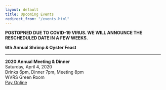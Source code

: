 ```yaml
---
layout: default
title: Upcoming Events
redirect_from: "/events.html"
---
```


<p><strong>POSTOPNED DUE TO COVID-19 VIRUS.  WE WILL ANNOUNCE THE RESCHEDULED DATE IN A FEW WEEKS.</strong>
<p><strong>6th Annual Shrimp & Oyster Feast</strong>
<!--
<br />Saturday, April 25th 2020 1pm-5pm
<br />Ballroom at Wheaton Glen
<br />2400 Arcola Ave
<br />Wheaton, MD 20902
<br /><a href="{{ '/events/2020-shrimp-and-oyster' | relative_url }}">Purchase Tickets</a></p>
-->
<hr> 

<p><strong>2020 Annual Meeting & Dinner</strong>
<br />Saturday, April 4, 2020
<br />Drinks 6pm, Dinner 7pm, Meeting 8pm
<br />WVRS Green Room
<br /><a href="https://www.paypal.com/cgi-bin/webscr?cmd=_s-xclick&hosted_button_id=UWLKLFKL57PBQ">Pay Online</a></p>
